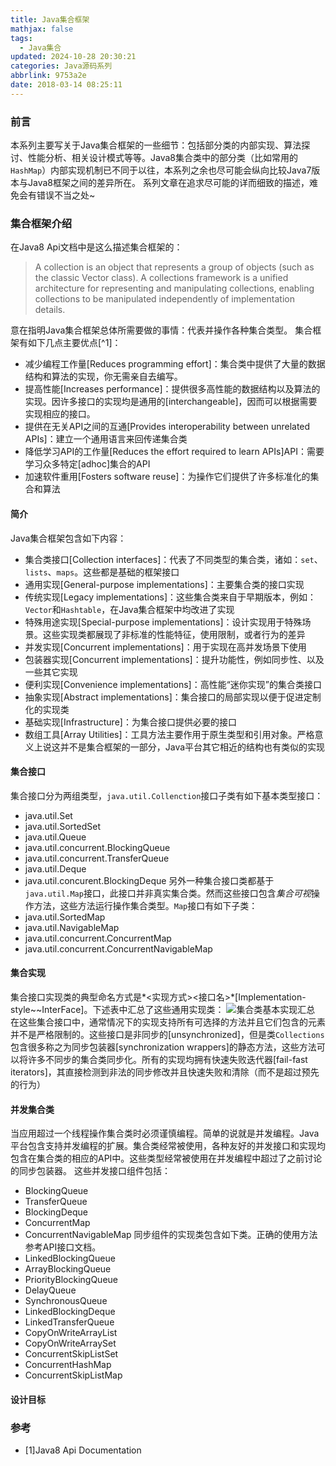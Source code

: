 ```yaml
---
title: Java集合框架
mathjax: false
tags:
  - Java集合
updated: 2024-10-28 20:30:21
categories: Java源码系列
abbrlink: 9753a2e
date: 2018-03-14 08:25:11
---
```

### 前言
本系列主要写关于Java集合框架的一些细节：包括部分类的内部实现、算法探讨、性能分析、相关设计模式等等。Java8集合类中的部分类（比如常用的```HashMap```）内部实现机制已不同于以往，本系列之余也尽可能会纵向比较Java7版本与Java8框架之间的差异所在。
系列文章在追求尽可能的详而细致的描述，难免会有错误不当之处~
### 集合框架介绍
在Java8 Api文档中是这么描述集合框架的：
> A collection is an object that represents a group of objects (such as the classic Vector class). A collections framework is a unified architecture for representing and manipulating collections, enabling collections to be manipulated independently of implementation details.

意在指明Java集合框架总体所需要做的事情：代表并操作各种集合类型。
集合框架有如下几点主要优点[^1]：
- 减少编程工作量[Reduces programming effort]：集合类中提供了大量的数据结构和算法的实现，你无需亲自去编写。
- 提高性能[Increases performance]：提供很多高性能的数据结构以及算法的实现。因许多接口的实现均是通用的[interchangeable]，因而可以根据需要实现相应的接口。
- 提供在无关API之间的互通[Provides interoperability between unrelated APIs]：建立一个通用语言来回传递集合类
- 降低学习API的工作量[Reduces the effort required to learn APIs]API：需要学习众多特定[adhoc]集合的API
- 加速软件重用[Fosters software reuse]：为操作它们提供了许多标准化的集合和算法
<!--more-->
#### 简介
Java集合框架包含如下内容：
- 集合类接口[Collection interfaces]：代表了不同类型的集合类，诸如：```set```、```lists```、```maps```。这些都是基础的框架接口
- 通用实现[General-purpose implementations]：主要集合类的接口实现
- 传统实现[Legacy implementations]：这些集合类来自于早期版本，例如：```Vector```和```Hashtable```，在Java集合框架中均改进了实现
- 特殊用途实现[Special-purpose implementations]：设计实现用于特殊场景。这些实现类都展现了非标准的性能特征，使用限制，或者行为的差异
- 并发实现[Concurrent implementations]：用于实现在高并发场景下使用
- 包装器实现[Concurrent implementations]：提升功能性，例如同步性、以及一些其它实现
- 便利实现[Convenience implementations]：高性能“迷你实现”的集合类接口
- 抽象实现[Abstract implementations]：集合接口的局部实现以便于促进定制化的实现类
- 基础实现[Infrastructure]：为集合接口提供必要的接口
- 数组工具[Array Utilities]：工具方法主要作用于原生类型和引用对象。严格意义上说这并不是集合框架的一部分，Java平台其它相近的结构也有类似的实现
#### 集合接口
集合接口分为两组类型，```java.util.Collenction```接口子类有如下基本类型接口：
- java.util.Set
- java.util.SortedSet
- java.util.Queue
- java.util.concurrent.BlockingQueue
- java.util.concurrent.TransferQueue
- java.util.Deque
- java.util.concurent.BlockingDeque
另外一种集合接口类都基于```java.util.Map```接口，此接口并非真实集合类。然而这些接口包含*集合可视*操作方法，这些方法运行操作集合类型。```Map```接口有如下子类：
- java.util.SortedMap
- java.util.NavigableMap
- java.util.concurrent.ConcurrentMap
- java.util.concurrent.ConcurrentNavigableMap
#### 集合实现
集合接口实现类的典型命名方式是*<实现方式><接口名>*[Implementation-style~~InterFace]。下述表中汇总了这些通用实现类：
![集合类基本实现汇总](9753a2e/CollectionGenerationPurposeImplementationsTable.jpg)
在这些集合接口中，通常情况下的实现支持所有可选择的方法并且它们包含的元素并不是严格限制的。这些接口是非同步的[unsynchronized]，但是类```Collections```包含很多称之为同步包装器[synchronization wrappers]的静态方法，这些方法可以将许多不同步的集合类同步化。所有的实现均拥有快速失败迭代器[fail-fast iterators]，其直接检测到非法的同步修改并且快速失败和清除（而不是超过预先的行为）
#### 并发集合类
当应用超过一个线程操作集合类时必须谨慎编程。简单的说就是并发编程。Java平台包含支持并发编程的扩展。集合类经常被使用，各种友好的并发接口和实现均包含在集合类的相应的API中。这些类型经常被使用在并发编程中超过了之前讨论的同步包装器。
这些并发接口组件包括：
- BlockingQueue
- TransferQueue
- BlockingDeque
- ConcurrentMap
- ConcurrentNavigableMap
同步组件的实现类包含如下类。正确的使用方法参考API接口文档。
- LinkedBlockingQueue
- ArrayBlockingQueue
- PriorityBlockingQueue
- DelayQueue
- SynchronousQueue
- LinkedBlockingDeque
- LinkedTransferQueue
- CopyOnWriteArrayList
- CopyOnWriteArraySet
- ConcurrentSkipListSet
- ConcurrentHashMap
- ConcurrentSkipListMap
#### 设计目标
### 参考
- [1]Java8 Api Documentation